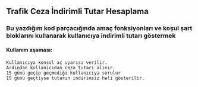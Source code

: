 ## Trafik Ceza İndirimli Tutar Hesaplama
### Bu yazdığım kod parçacığında amaç fonksiyonları ve koşul şart bloklarını kullanarak kullanıcıya indirimli tutarı göstermek
#### Kullanım aşaması:
```
Kullanıcıya konsol aç uyarısı verilir. 
Ardından kullanıcıdan ceza tutarı alınır.
15 günü geçip geçmediği kullanıcıya sorulur
15 günü geçtiyse tutarın indirimsiz hali gösterilir.
```
